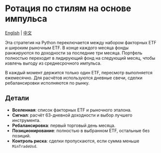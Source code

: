 # Ротация по стилям на основе импульса

[English](README.md) | [中文](README_zh.md)

Эта стратегия на Python переключается между набором факторных ETF и широким рыночным ETF. В конце каждого месяца фонды ранжируются по доходности за последние три месяца. Портфель полностью переходит в лидирующий фонд на следующий месяц, чтобы извлечь выгоду из среднесрочного импульса.

В каждый момент держится только один ETF, пересмотр выполняется ежемесячно. Для расчётов используются дневные свечи, сделки ребалансировки исполняются по рынку.

## Детали

- **Вселенная**: список факторных ETF и рыночного эталона.
- **Сигнал**: расчёт 63-дневной доходности и выбор лучшего инструмента.
- **Ребалансировка**: первый торговый день месяца.
- **Позиционирование**: полностью в выбранном ETF, остальные без позиций.
- **Контроль риска**: сделки пропускаются, если сумма меньше `MinTradeUsd`.
